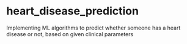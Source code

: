 # heart_disease_prediction
Implementing ML algorithms to predict whether someone has a heart disease or not, based on given clinical parameters
